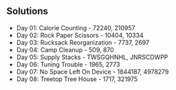 ## Solutions 
* Day 01: Calorie Counting - 72240, 210957
* Day 02: Rock Paper Scissors - 10404, 10334
* Day 03: Rucksack Reorganization - 7737, 2697
* Day 04: Camp Cleanup - 509, 870
* Day 05: Supply Stacks - TWSGQHNHL, JNRSCDWPP
* Day 06: Tuning Trouble - 1965, 2773
* Day 07: No Space Left On Device - 1844187, 4978279
* Day 08: Treetop Tree House - 1717, 321975
